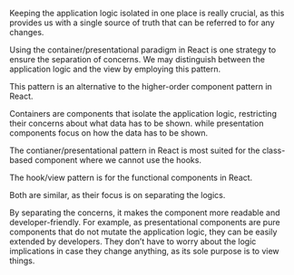 Keeping the application logic isolated in one place is really crucial, as this provides us with a single source of truth that can be referred to for any changes.

Using the container/presentational paradigm in React is one strategy to ensure the separation of concerns. We may distinguish between the application logic and the view by employing this pattern.

This pattern is an alternative to the higher-order component pattern in React.

Containers are components that isolate the application logic, restricting their concerns about what data has to be shown. while presentation components focus on how the data has to be shown.








The contianer/presentational pattern in React is most suited for the class-based component where we cannot use the hooks.

The hook/view pattern is for the functional components in React.

Both are similar, as their focus is on separating the logics.

By separating the concerns, it makes the component more readable and developer-friendly. For example, as presentational components are pure components that do not mutate the application logic, they can be easily extended by developers. They don’t have to worry about the logic implications in case they change anything, as its sole purpose is to view things.